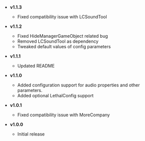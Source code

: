 - **v1.1.3**
    - Fixed compatibility issue with LCSoundTool

- **v1.1.2**
    - Fixed HideManagerGameObject related bug
    - Removed LCSoundTool as dependency
    - Tweaked default values of config parameters

- **v1.1.1**
    - Updated README

- **v1.1.0**
    - Added configuration support for audio properties and other parameters.
    - Added optional LethalConfig support

- **v1.0.1**
    - Fixed compatibility issue with MoreCompany

- **v1.0.0**
    - Initial release